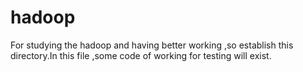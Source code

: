 hadoop
======

For studying the hadoop and having better working ,so establish this directory.In this file ,some code of working for testing will exist.

